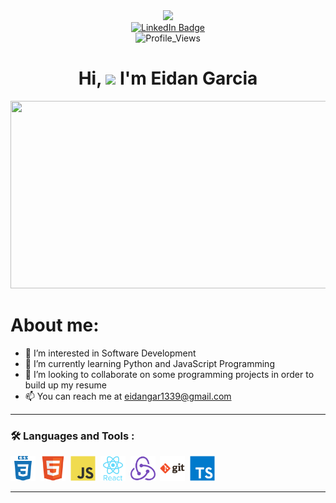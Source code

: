 <div id="header" align="center">
  <img src="https://media.giphy.com/media/M9gbBd9nbDrOTu1Mqx/giphy.gif" width="100"/>
</div>

<div align="center" id="badges">
  <a href="https://www.linkedin.com/in/egar03/"><img src="https://img.shields.io/badge/LinkedIn-blue?style=for-the-badge&logo=linkedin&logoColor=white" alt="LinkedIn Badge"/></a>
</div>
<div align="center">
  <img src="https://komarev.com/ghpvc/?username=EidanGar&style=flat-square&color=blue" alt="Profile_Views"/>
</div>

<h1 align="center">
  Hi,
  <img src="https://media.giphy.com/media/hvRJCLFzcasrR4ia7z/giphy.gif" width="30px"/>
  I'm Eidan Garcia
</h1>

<div align="center">
   <img src="https://media.giphy.com/media/dWesBcTLavkZuG35MI/giphy.gif" width="600" height="300"/>
</div>

<h1>About me:</h1>

- 👀 I’m interested in Software Development
- 🌱 I’m currently learning Python and JavaScript Programming
- 💞️ I’m looking to collaborate on some programming projects in order to build up my resume
- 📫 You can reach me at eidangar1339@gmail.com

---

### :hammer_and_wrench: Languages and Tools :

<div>
  <img src="https://github.com/devicons/devicon/blob/master/icons/css3/css3-plain-wordmark.svg"  title="CSS3" alt="CSS" width="40" height="40"/>&nbsp;
  <img src="https://github.com/devicons/devicon/blob/master/icons/html5/html5-original.svg" title="HTML5" alt="HTML" width="40" height="40"/>&nbsp;
  <img src="https://github.com/devicons/devicon/blob/master/icons/javascript/javascript-original.svg" title="JavaScript" alt="JavaScript" width="40" height="40"/>&nbsp;
  <img src="https://github.com/devicons/devicon/blob/master/icons/react/react-original-wordmark.svg" title="React" alt="React" width="40" height="40"/>&nbsp;
  <img src="https://github.com/devicons/devicon/blob/master/icons/redux/redux-original.svg" title="Redux" alt="Redux " width="40" height="40"/>&nbsp;
  <img src="https://github.com/devicons/devicon/blob/master/icons/git/git-original-wordmark.svg" title="Git" **alt="Git" width="40" height="40"/>&nbsp;
  <img src="https://github.com/devicons/devicon/blob/master/icons/typescript/typescript-original.svg" title="TypeScript" **alt="TypeScript" width="40" height="40"/>
</div>

---


<!---
EidanGar/EidanGar is a ✨ special ✨ repository because its `README.md` (this file) appears on your GitHub profile.
You can click the Preview link to take a look at your changes.
--->

